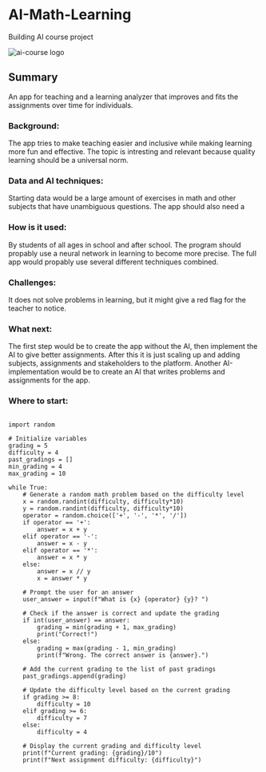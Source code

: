 # AI-Math-Learning

Building AI course project

![ai-course logo](/elements.logo.jpg)

## Summary

An app for teaching and a learning analyzer that improves and fits the assignments over time for individuals.

### Background:

The app tries to make teaching easier and inclusive while making learning more fun and effective.
The topic is intresting and relevant because quality learning should be a universal norm.

### Data and AI techniques:

Starting data would be a large amount of exercises in math and other subjects that have unambiguous questions.
The app should also need a 

### How is it used:

By students of all ages in school and after school. The program should propably use a neural network in learning to become more precise.
The full app would propably use several different techniques combined.

### Challenges:

It does not solve problems in learning, but it might give a red flag for the teacher to notice.

### What next:

The first step would be to create the app without the AI, then implement the AI to give better assignments.
After this it is just scaling up and adding subjects, assignments and stakeholders to the platform.
Another AI-implementation would be to create an AI that writes problems and assignments for the app.

### Where to start:

```

import random

# Initialize variables
grading = 5
difficulty = 4
past_gradings = []
min_grading = 4
max_grading = 10

while True:
    # Generate a random math problem based on the difficulty level
    x = random.randint(difficulty, difficulty*10)
    y = random.randint(difficulty, difficulty*10)
    operator = random.choice(['+', '-', '*', '/'])
    if operator == '+':
        answer = x + y
    elif operator == '-':
        answer = x - y
    elif operator == '*':
        answer = x * y
    else:
        answer = x // y
        x = answer * y

    # Prompt the user for an answer
    user_answer = input(f"What is {x} {operator} {y}? ")

    # Check if the answer is correct and update the grading
    if int(user_answer) == answer:
        grading = min(grading + 1, max_grading)
        print("Correct!")
    else:
        grading = max(grading - 1, min_grading)
        print(f"Wrong. The correct answer is {answer}.")

    # Add the current grading to the list of past gradings
    past_gradings.append(grading)

    # Update the difficulty level based on the current grading
    if grading >= 8:
        difficulty = 10
    elif grading >= 6:
        difficulty = 7
    else:
        difficulty = 4

    # Display the current grading and difficulty level
    print(f"Current grading: {grading}/10")
    print(f"Next assignment difficulty: {difficulty}")

```
